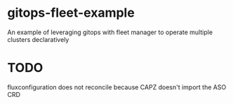 # gitops-fleet-example
An example of leveraging gitops with fleet manager to operate multiple clusters declaratively

# TODO
fluxconfiguration does not reconcile because CAPZ doesn't import the ASO CRD